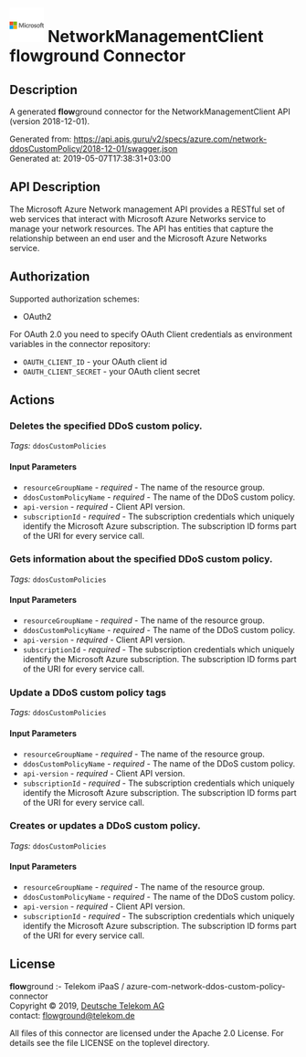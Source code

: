 # ![LOGO](logo.png) NetworkManagementClient **flow**ground Connector

## Description

A generated **flow**ground connector for the NetworkManagementClient API (version 2018-12-01).

Generated from: https://api.apis.guru/v2/specs/azure.com/network-ddosCustomPolicy/2018-12-01/swagger.json<br/>
Generated at: 2019-05-07T17:38:31+03:00

## API Description

The Microsoft Azure Network management API provides a RESTful set of web services that interact with Microsoft Azure Networks service to manage your network resources. The API has entities that capture the relationship between an end user and the Microsoft Azure Networks service.

## Authorization

Supported authorization schemes:
- OAuth2

For OAuth 2.0 you need to specify OAuth Client credentials as environment variables in the connector repository:
* `OAUTH_CLIENT_ID` - your OAuth client id
* `OAUTH_CLIENT_SECRET` - your OAuth client secret

## Actions

### Deletes the specified DDoS custom policy.

*Tags:* `ddosCustomPolicies`

#### Input Parameters
* `resourceGroupName` - _required_ - The name of the resource group.
* `ddosCustomPolicyName` - _required_ - The name of the DDoS custom policy.
* `api-version` - _required_ - Client API version.
* `subscriptionId` - _required_ - The subscription credentials which uniquely identify the Microsoft Azure subscription. The subscription ID forms part of the URI for every service call.

### Gets information about the specified DDoS custom policy.

*Tags:* `ddosCustomPolicies`

#### Input Parameters
* `resourceGroupName` - _required_ - The name of the resource group.
* `ddosCustomPolicyName` - _required_ - The name of the DDoS custom policy.
* `api-version` - _required_ - Client API version.
* `subscriptionId` - _required_ - The subscription credentials which uniquely identify the Microsoft Azure subscription. The subscription ID forms part of the URI for every service call.

### Update a DDoS custom policy tags

*Tags:* `ddosCustomPolicies`

#### Input Parameters
* `resourceGroupName` - _required_ - The name of the resource group.
* `ddosCustomPolicyName` - _required_ - The name of the DDoS custom policy.
* `api-version` - _required_ - Client API version.
* `subscriptionId` - _required_ - The subscription credentials which uniquely identify the Microsoft Azure subscription. The subscription ID forms part of the URI for every service call.

### Creates or updates a DDoS custom policy.

*Tags:* `ddosCustomPolicies`

#### Input Parameters
* `resourceGroupName` - _required_ - The name of the resource group.
* `ddosCustomPolicyName` - _required_ - The name of the DDoS custom policy.
* `api-version` - _required_ - Client API version.
* `subscriptionId` - _required_ - The subscription credentials which uniquely identify the Microsoft Azure subscription. The subscription ID forms part of the URI for every service call.

## License

**flow**ground :- Telekom iPaaS / azure-com-network-ddos-custom-policy-connector<br/>
Copyright © 2019, [Deutsche Telekom AG](https://www.telekom.de)<br/>
contact: flowground@telekom.de

All files of this connector are licensed under the Apache 2.0 License. For details
see the file LICENSE on the toplevel directory.
